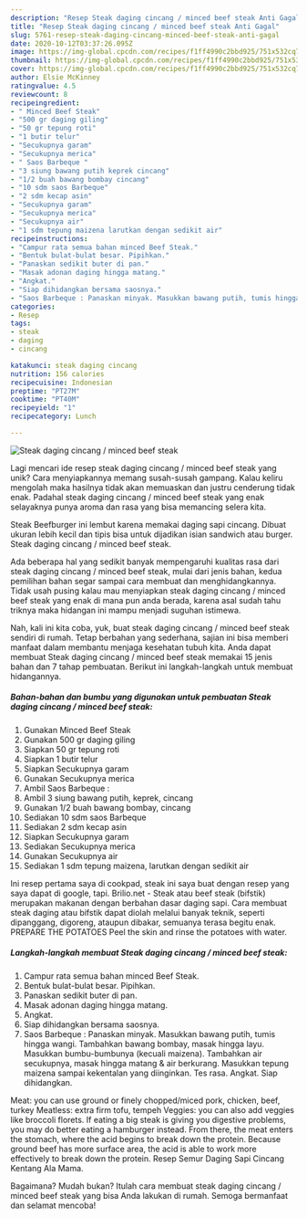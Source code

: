 ```yaml
---
description: "Resep Steak daging cincang / minced beef steak Anti Gagal"
title: "Resep Steak daging cincang / minced beef steak Anti Gagal"
slug: 5761-resep-steak-daging-cincang-minced-beef-steak-anti-gagal
date: 2020-10-12T03:37:26.095Z
image: https://img-global.cpcdn.com/recipes/f1ff4990c2bbd925/751x532cq70/steak-daging-cincang-minced-beef-steak-foto-resep-utama.jpg
thumbnail: https://img-global.cpcdn.com/recipes/f1ff4990c2bbd925/751x532cq70/steak-daging-cincang-minced-beef-steak-foto-resep-utama.jpg
cover: https://img-global.cpcdn.com/recipes/f1ff4990c2bbd925/751x532cq70/steak-daging-cincang-minced-beef-steak-foto-resep-utama.jpg
author: Elsie McKinney
ratingvalue: 4.5
reviewcount: 8
recipeingredient:
- " Minced Beef Steak"
- "500 gr daging giling"
- "50 gr tepung roti"
- "1 butir telur"
- "Secukupnya garam"
- "Secukupnya merica"
- " Saos Barbeque "
- "3 siung bawang putih keprek cincang"
- "1/2 buah bawang bombay cincang"
- "10 sdm saos Barbeque"
- "2 sdm kecap asin"
- "Secukupnya garam"
- "Secukupnya merica"
- "Secukupnya air"
- "1 sdm tepung maizena larutkan dengan sedikit air"
recipeinstructions:
- "Campur rata semua bahan minced Beef Steak."
- "Bentuk bulat-bulat besar. Pipihkan."
- "Panaskan sedikit buter di pan."
- "Masak adonan daging hingga matang."
- "Angkat."
- "Siap dihidangkan bersama saosnya."
- "Saos Barbeque : Panaskan minyak. Masukkan bawang putih, tumis hingga wangi. Tambahkan bawang bombay, masak hingga layu. Masukkan bumbu-bumbunya (kecuali maizena). Tambahkan air secukupnya, masak hingga matang &amp; air berkurang. Masukkan tepung maizena sampai kekentalan yang diinginkan. Tes rasa. Angkat. Siap dihidangkan."
categories:
- Resep
tags:
- steak
- daging
- cincang

katakunci: steak daging cincang 
nutrition: 156 calories
recipecuisine: Indonesian
preptime: "PT27M"
cooktime: "PT40M"
recipeyield: "1"
recipecategory: Lunch

---
```



![Steak daging cincang / minced beef steak](https://img-global.cpcdn.com/recipes/f1ff4990c2bbd925/751x532cq70/steak-daging-cincang-minced-beef-steak-foto-resep-utama.jpg)

Lagi mencari ide resep steak daging cincang / minced beef steak yang unik? Cara menyiapkannya memang susah-susah gampang. Kalau keliru mengolah maka hasilnya tidak akan memuaskan dan justru cenderung tidak enak. Padahal steak daging cincang / minced beef steak yang enak selayaknya punya aroma dan rasa yang bisa memancing selera kita.

Steak Beefburger ini lembut karena memakai daging sapi cincang. Dibuat ukuran lebih kecil dan tipis bisa untuk dijadikan isian sandwich atau burger. Steak daging cincang / minced beef steak.

Ada beberapa hal yang sedikit banyak mempengaruhi kualitas rasa dari steak daging cincang / minced beef steak, mulai dari jenis bahan, kedua pemilihan bahan segar sampai cara membuat dan menghidangkannya. Tidak usah pusing kalau mau menyiapkan steak daging cincang / minced beef steak yang enak di mana pun anda berada, karena asal sudah tahu triknya maka hidangan ini mampu menjadi suguhan istimewa.


Nah, kali ini kita coba, yuk, buat steak daging cincang / minced beef steak sendiri di rumah. Tetap berbahan yang sederhana, sajian ini bisa memberi manfaat dalam membantu menjaga kesehatan tubuh kita. Anda dapat membuat Steak daging cincang / minced beef steak memakai 15 jenis bahan dan 7 tahap pembuatan. Berikut ini langkah-langkah untuk membuat hidangannya.

<!--inarticleads1-->

##### Bahan-bahan dan bumbu yang digunakan untuk pembuatan Steak daging cincang / minced beef steak:

1. Gunakan  Minced Beef Steak
1. Gunakan 500 gr daging giling
1. Siapkan 50 gr tepung roti
1. Siapkan 1 butir telur
1. Siapkan Secukupnya garam
1. Gunakan Secukupnya merica
1. Ambil  Saos Barbeque :
1. Ambil 3 siung bawang putih, keprek, cincang
1. Gunakan 1/2 buah bawang bombay, cincang
1. Sediakan 10 sdm saos Barbeque
1. Sediakan 2 sdm kecap asin
1. Siapkan Secukupnya garam
1. Sediakan Secukupnya merica
1. Gunakan Secukupnya air
1. Sediakan 1 sdm tepung maizena, larutkan dengan sedikit air


Ini resep pertama saya di cookpad, steak ini saya buat dengan resep yang saya dapat di google, tapi. Brilio.net - Steak atau beef steak (bifstik) merupakan makanan dengan berbahan dasar daging sapi. Cara membuat steak daging atau bifstik dapat diolah melalui banyak teknik, seperti dipanggang, digoreng, ataupun dibakar, semuanya terasa begitu enak. PREPARE THE POTATOES Peel the skin and rinse the potatoes with water. 

<!--inarticleads2-->

##### Langkah-langkah membuat Steak daging cincang / minced beef steak:

1. Campur rata semua bahan minced Beef Steak.
1. Bentuk bulat-bulat besar. Pipihkan.
1. Panaskan sedikit buter di pan.
1. Masak adonan daging hingga matang.
1. Angkat.
1. Siap dihidangkan bersama saosnya.
1. Saos Barbeque : Panaskan minyak. Masukkan bawang putih, tumis hingga wangi. Tambahkan bawang bombay, masak hingga layu. Masukkan bumbu-bumbunya (kecuali maizena). Tambahkan air secukupnya, masak hingga matang &amp; air berkurang. Masukkan tepung maizena sampai kekentalan yang diinginkan. Tes rasa. Angkat. Siap dihidangkan.


Meat: you can use ground or finely chopped/miced pork, chicken, beef, turkey Meatless: extra firm tofu, tempeh Veggies: you can also add veggies like broccoli florets. If eating a big steak is giving you digestive problems, you may do better eating a hamburger instead. From there, the meat enters the stomach, where the acid begins to break down the protein. Because ground beef has more surface area, the acid is able to work more effectively to break down the protein. Resep Semur Daging Sapi Cincang Kentang Ala Mama. 

Bagaimana? Mudah bukan? Itulah cara membuat steak daging cincang / minced beef steak yang bisa Anda lakukan di rumah. Semoga bermanfaat dan selamat mencoba!
